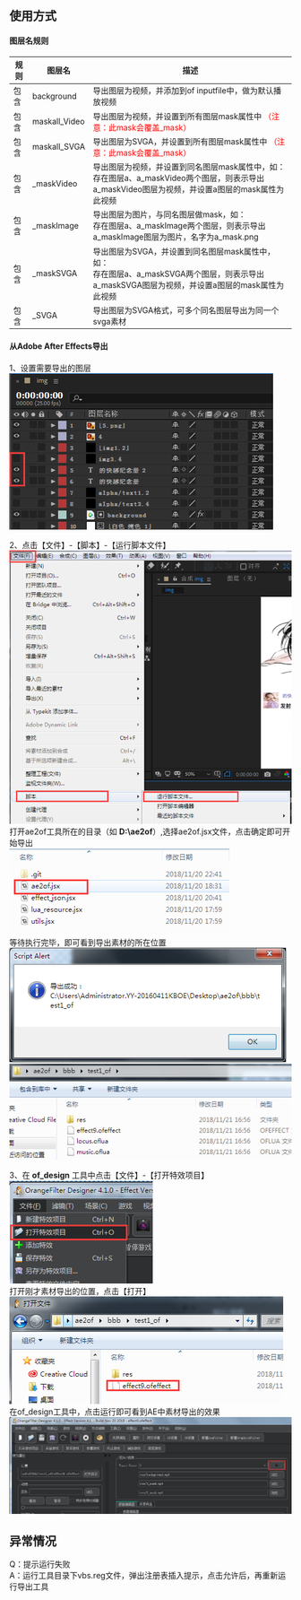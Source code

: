 ## 使用方式

#### 图层名规则
| 规则 | 图层名 | 描述 |
| ------ | ------ | ------ |
| 包含 | background | 导出图层为视频，并添加到of inputfile中，做为默认播放视频 |
| 包含 | maskall_Video | 导出图层为视频，并设置到所有图层mask属性中 <font color=#ff00000>（注意：此mask会覆盖_mask）</font> |
| 包含 | maskall_SVGA | 导出图层为SVGA，并设置到所有图层mask属性中 <font color=#ff00000>（注意：此mask会覆盖_mask）</font> |
| 包含 | _maskVideo | 导出图层为视频，并设置到同名图层mask属性中，如：<br/>存在图层a、a_maskVideo两个图层，则表示导出a_maskVideo图层为视频，并设置a图层的mask属性为此视频 |
| 包含 | _maskImage | 导出图层为图片，与同名图层做mask，如：<br/>存在图层a、a_maskImage两个图层，则表示导出a_maskImage图层为图片，名字为a_mask.png |
| 包含 | _maskSVGA | 导出图层为SVGA，并设置到同名图层mask属性中，如：<br/>存在图层a、a_maskSVGA两个图层，则表示导出a_maskSVGA图层为视频，并设置a图层的mask属性为此视频 |
| 包含 | _SVGA | 导出图层为SVGA格式，可多个同名图层导出为同一个svga素材 |


#### 从Adobe After Effects导出

1、设置需要导出的图层<br/>
![use1.png](https://github.com/mr-loney/ae2of_tools/raw/master/readme_img/use1.png "use1")<br/>

2、点击【文件】-【脚本】-【运行脚本文件】<br/>
![use2.png](https://github.com/mr-loney/ae2of_tools/raw/master/readme_img/use2.png "use2")<br/>
打开ae2of工具所在的目录（如 **D:\ae2of**）,选择ae2of.jsx文件，点击确定即可开始导出<br/>
![use3.png](https://github.com/mr-loney/ae2of_tools/raw/master/readme_img/use3.png "use3")<br/>
等待执行完毕，即可看到导出素材的所在位置<br/>
![use4.png](https://github.com/mr-loney/ae2of_tools/raw/master/readme_img/use4.png "use4")<br/>
![use5.png](https://github.com/mr-loney/ae2of_tools/raw/master/readme_img/use5.png "use5")<br/>

3、在 **of_design** 工具中点击【文件】-【打开特效项目】<br/>
![use6.png](https://github.com/mr-loney/ae2of_tools/raw/master/readme_img/use6.png "use6")<br/>
打开刚才素材导出的位置，点击【打开】<br/>
![use7.png](https://github.com/mr-loney/ae2of_tools/raw/master/readme_img/use7.png "use7")<br/>
在of_design工具中，点击运行即可看到AE中素材导出的效果<br/>
![use8.png](https://github.com/mr-loney/ae2of_tools/raw/master/readme_img/use8.png "use8")<br/>

## 异常情况
Q：提示运行失败<br/>
A：运行工具目录下vbs.reg文件，弹出注册表插入提示，点击允许后，再重新运行导出工具
